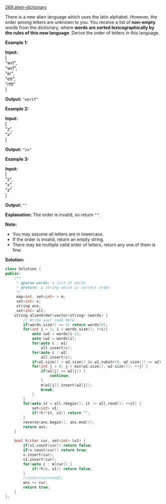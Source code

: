 [269.alien-dictionary](https://leetcode.com/problems/alien-dictionary/)  

There is a new alien language which uses the latin alphabet. However, the order among letters are unknown to you. You receive a list of **non-empty** words from the dictionary, where **words are sorted lexicographically by the rules of this new language**. Derive the order of letters in this language.

**Example 1:**

  
**Input:**  
\[  
  "wrt",  
  "wrf",  
  "er",  
  "ett",  
  "rftt"  
\]  
  
**Output:** `"wertf"`  

**Example 2:**

  
**Input:**  
\[  
  "z",  
  "x"  
\]  
  
**Output:** `"zx"`  

**Example 3:**

  
**Input:**  
\[  
  "z",  
  "x",  
  "z"  
\]   
  
**Output:** `""`   
  
**Explanation:** The order is invalid, so return `""`.  

**Note:**

*   You may assume all letters are in lowercase.
*   If the order is invalid, return an empty string.
*   There may be multiple valid order of letters, return any one of them is fine.  



**Solution:**  

```cpp
class Solution {
public:
    /**
     * @param words: a list of words
     * @return: a string which is correct order
     */
     map<int, set<int> > m;
     set<int> v;
     string ans;
     set<int> all;
    string alienOrder(vector<string> &words) {
        // Write your code here
        if(words.size() == 1) return words[0];
        for(int i = 1; i < words.size(); ++i){
            auto &w1 = words[i-1];
            auto &w2 = words[i];
            for(auto c : w1)
                all.insert(c);
            for(auto c : w2)
                all.insert(c);
            if(w1.size() > w2.size() && w1.substr(0, w2.size()) == w2) return "";
            for(int j = 0; j < min(w1.size(), w2.size()); ++j) {
                if(w1[j] == w2[j]) {
                    continue;
                }
                m[w1[j]].insert(w2[j]);
                break;
            }
        }
        for(auto it = all.rbegin(); it != all.rend(); ++it) {
            set<int> v1;
            if(!h(*it, v1)) return "";
        }
        reverse(ans.begin(), ans.end());
        return ans;
    }
    
    bool h(char cur, set<int> &v1) {
        if(v1.count(cur)) return false;
        if(v.count(cur)) return true;
        v.insert(cur);
        v1.insert(cur);
        for(auto c : m[cur]) {
            if(!h(c, v1)) return false;
        }
        //cout<<cur<<endl;
        ans += cur;
        return true;
    }
};
```
      